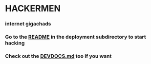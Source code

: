 # HACKERMEN
### internet gigachads

### Go to the [README](https://github.com/HACKERMEN-ORG/hackermen-deployables/tree/main/hackermen) in the deployment subdirectory to start hacking

### Check out the [DEVDOCS.md](https://github.com/HACKERMEN-ORG/hackermen-deployables/DEVDOCS.md) too if you want
